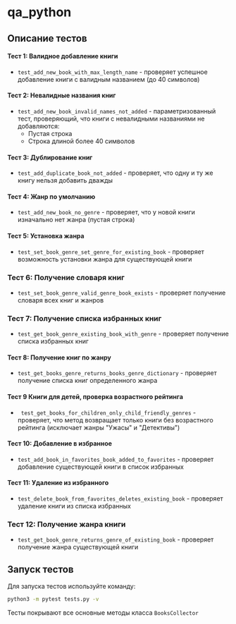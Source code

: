 # qa_python

## Описание тестов

#### Тест 1: Валидное добавление книги
- `test_add_new_book_with_max_length_name` - проверяет успешное добавление книги с валидным названием (до 40 символов)

#### Тест 2: Невалидные названия книг  
- `test_add_new_book_invalid_names_not_added` - параметризованный тест, проверяющий, что книги с невалидными названиями не добавляются:
  - Пустая строка
  - Строка длиной более 40 символов

#### Тест 3: Дублирование книг
- `test_add_duplicate_book_not_added` - проверяет, что одну и ту же книгу нельзя добавить дважды

#### Тест 4: Жанр по умолчанию
- `test_add_new_book_no_genre` - проверяет, что у новой книги изначально нет жанра (пустая строка)

#### Тест 5: Установка жанра
- `test_set_book_genre_set_genre_for_existing_book` - проверяет возможность установки жанра для существующей книги

### Тест 6: Получение словаря книг
- `test_set_book_genre_valid_genre_book_exists` - проверяет получение словаря всех книг и жанров

### Тест 7: Получение списка избранных книг
- `test_get_book_genre_existing_book_with_genre` - проверяет получение списка избранных книг


#### Тест 8: Получение книг по жанру
- `test_get_books_genre_returns_books_genre_dictionary` - проверяет получение списка книг определенного жанра


#### Тест 9 Книги для детей, проверка возрастного рейтинга
- ` test_get_books_for_children_only_child_friendly_genres` - проверяет, что метод возвращает только книги без возрастного рейтинга (исключает жанры "Ужасы" и "Детективы")

#### Тест 10: Добавление в избранное
- `test_add_book_in_favorites_book_added_to_favorites` - проверяет добавление существующей книги в список избранных

#### Тест 11: Удаление из избранного
- `test_delete_book_from_favorites_deletes_existing_book` - проверяет удаление книги из списка избранных

### Тест 12: Получение жанра книги
- `test_get_book_genre_returns_genre_of_existing_book` - проверяет получение жанра существующей книги


## Запуск тестов

Для запуска тестов используйте команду:
```bash
python3 -m pytest tests.py -v
```

Тесты покрывают все основные методы класса `BooksCollector`